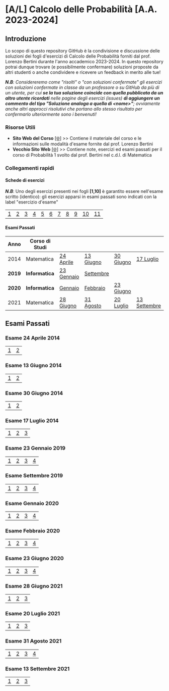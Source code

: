 # [A/L] Calcolo delle Probabilità [A.A. 2023-2024]

## Introduzione

Lo scopo di questo repository GitHub è la condivisione e discussione delle soluzioni dei fogli d'esercizi di Calcolo delle Probabilità forniti dal prof. Lorenzo Bertini durante l'anno accademico 2023-2024. In questo repository potrai dunque trovare (e possibilmente confermare) soluzioni proposte da altri studenti o anche condividere e ricevere un feedback in merito alle tue!

_**N.B**: Considereremo come "risolti" o "con soluzioni confermate" gli esercizi con soluzioni confermate in classe da un professore o su GitHub da più di un utente, per cui **se la tua soluzione coincide con quella pubblicata da un altro utente ricordati** nelle pagine degli esercizi (issues) **di aggiungere un commento del tipo "Soluzione analoga a quella di \<nome\>"**; ovviamente anche altri approcci risolutivi che portano allo stesso risultato per confermarlo ulteriormente sono i benvenuti!_

### Risorse Utili
- **Sito Web del Corso** [[🌐]](https://www1.mat.uniroma1.it/people/bertini/ama/didattica/informatica/) >> Contiene il materiale del corso e le informazioni sulle modalità d'esame fornite dal prof. Lorenzo Bertini
- **Vecchio Sito Web** [[🌐]](https://www1.mat.uniroma1.it/people/bertini/ama/didattica/probab1/) >> Contiene note, esercizi ed esami passati per il corso di Probabilità 1 svolto dal prof. Bertini nel c.d.l. di Matematica

### Collegamenti rapidi

#### Schede di esercizi
_**N.B**_: Uno degli esercizi presenti nei fogli **[1,10]** è garantito essere nell'esame scritto (identico): gli esercizi apparsi in esami passati sono indicati con la label "esercizio d'esame"

|    |    |    |    |    |    |    |    |    |    |    |
|----|----|----|----|----|----|----|----|----|----|----|
| [1](../../discussions?discussions_q=category%3A"01") | [2](../../discussions?discussions_q=category%3A"02") | [3](../../discussions?discussions_q=category%3A"03") | [4](../../discussions?discussions_q=category%3A"04") | [5](../../discussions?discussions_q=category%3A"05") | [6](../../discussions?discussions_q=category%3A"06") | [7](../../discussions?discussions_q=category%3A"07") | [8](../../discussions?discussions_q=category%3A"08") | [9](../../discussions?discussions_q=category%3A"09") | [10](../../discussions?discussions_q=category%3A"10") | [11](../../discussions?discussions_q=category%3A"11") |
#### Esami Passati
|  Anno  | Corso di Studi |    |    |    |   |
|----|----|----|----|----|----|
| 2014 | Matematica | [24 Aprile](#esame-24-aprile-2014) | [13 Giugno](#esame-13-giugno-2014) | [30 Giugno](#esame-30-giugno-2014) | [17 Luglio](#esame-17-luglio-2014) |
| **2019** | **Informatica** | [23 Gennaio](#esame-23-gennaio-2019) | [Settembre](#esame-settembre-2019)|| |
| **2020** | **Informatica** | [Gennaio](#esame-gennaio-2020) | [Febbraio](#esame-febbraio-2020) |  [23 Giugno](#esame-23-giugno-2020)|| 
| 2021 | Matematica | [28 Giugno](#esame-28-giugno-2021) | [31 Agosto](#esame-31-agosto-2021) | [20 Luglio](#esame-20-luglio-2021) | [13 Settembre](#esame-13-settembre-2021) |


## Esami Passati
### Esame 24 Aprile 2014
|    |    |       
|----|----|
| [1](../../issues/78) | [2](../../issues/79)  | 
### Esame 13 Giugno 2014
|    |    |       
|----|----|
| [1](../../issues/76) | [2](../../issues/77)  | 
### Esame 30 Giugno 2014
|    |    |       
|----|----|
| [1](../../issues/74) | [2](../../issues/75)  | 
### Esame 17 Luglio 2014
|    |    |    |
|----|----|----|
| [1](../../issues/70) | [2](../../issues/71)  | [3](../../issues/72)  |

### Esame 23 Gennaio 2019
|    |    |    |    |
|----|----|----|----|
| [1](../../issues/95) | [2](../../issues/96)  | [3](../../issues/97)  | [4](../../issues/98)  |
### Esame Settembre 2019
|    |    |    |    |
|----|----|----|----|
| [1](../../issues/103) | [2](../../issues/104)  | [3](../../issues/105)  | [4](../../issues/106)  |
### Esame Gennaio 2020
|    |    |    |    |
|----|----|----|----|
| [1](../../issues/107) | [2](../../issues/108)  | [3](../../issues/109)  | [4](../../issues/110)  |
### Esame Febbraio 2020
|    |    |    |    |
|----|----|----|----|
| [1](../../issues/128) | [2](../../issues/129)  | [3](../../issues/130)  | [4](../../issues/131)  |
### Esame 23 Giugno 2020
|    |    |    |    |
|----|----|----|----|
| [1](../../issues/99) | [2](../../issues/100)  | [3](../../issues/101)  | [4](../../issues/102)  |
### Esame 28 Giugno 2021
|    |    |    |    
|----|----|----|
| [1](../../issues/67) | [2](../../issues/68)  | [3](../../issues/69)  | 
### Esame 20 Luglio 2021
|    |    |    |    
|----|----|----|
| [1](../../issues/64) | [2](../../issues/65)  | [3](../../issues/66)  | 
### Esame 31 Agosto 2021
|    |    |    |    |
|----|----|----|----|
| [1](../../issues/57) | [2](../../issues/58)  | [3](../../issues/59)  | [4](../../issues/60)  |
### Esame 13 Settembre 2021
|    |    |    |    
|----|----|----|
| [1](../../issues/61) | [2](../../issues/62)  | [3](../../issues/63)  | 
